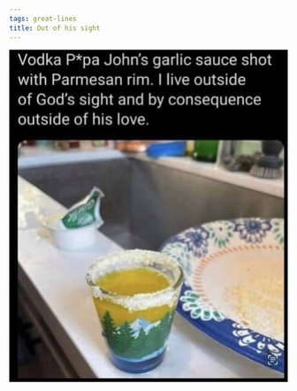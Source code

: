 ```yaml
---
tags: great-lines
title: Out of his sight
---
```


![vodka](https://raw.githubusercontent.com/muneer78/muneer78.github.io/master/images/VodkaPapaJohns.png)



